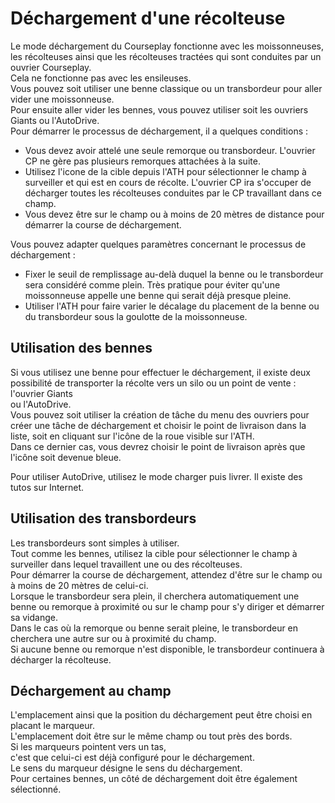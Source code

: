 # Déchargement d'une récolteuse  
Le mode déchargement du Courseplay fonctionne avec les moissonneuses, les récolteuses ainsi que les récolteuses tractées qui sont conduites par un ouvrier Courseplay.  
Cela ne fonctionne pas avec les ensileuses.  
Vous pouvez soit utiliser une benne classique ou un transbordeur pour aller vider une moissonneuse.  
Pour ensuite aller vider les bennes, vous pouvez utiliser soit les ouvriers Giants ou l'AutoDrive.  
Pour démarrer le processus de déchargement, il a quelques conditions :  
- Vous devez avoir attelé une seule remorque ou transbordeur. L'ouvrier CP ne gère pas plusieurs remorques attachées à la suite.  
- Utilisez l'icone de la cible depuis l'ATH pour sélectionner le champ à surveiller et qui est en cours de récolte. L'ouvrier CP ira s'occuper de décharger toutes les récolteuses conduites par le CP travaillant dans ce champ.  
- Vous devez être sur le champ ou à moins de 20 mètres de distance pour démarrer la course de déchargement.  
  
Vous pouvez adapter quelques paramètres concernant le processus de déchargement :  
- Fixer le seuil de remplissage au-delà duquel la benne ou le transbordeur sera considéré comme plein. Très pratique pour éviter qu'une moissonneuse appelle une benne qui serait déjà presque pleine.  
- Utiliser l'ATH pour faire varier le décalage du placement de la benne ou du transbordeur sous la goulotte de la moissonneuse.  
  



## Utilisation des bennes

  
Si vous utilisez une benne pour effectuer le déchargement, il existe deux possibilité de transporter la récolte vers un silo ou un point de vente : l'ouvrier Giants   
ou l'AutoDrive.   
Vous pouvez soit utiliser la création de tâche du menu des ouvriers pour créer une tâche de déchargement et choisir le point de livraison dans la liste, soit en cliquant sur l'icône de la roue visible sur l'ATH.  
Dans ce dernier cas, vous devrez choisir le point de livraison après que l'icône soit devenue bleue.  
  
Pour utiliser AutoDrive, utilisez le mode charger puis livrer. Il existe des tutos sur Internet.  



## Utilisation des transbordeurs

  
Les transbordeurs sont simples à utiliser.  
Tout comme les bennes, utilisez la cible pour sélectionner le champ à surveiller dans lequel travaillent une ou des récolteuses.  
Pour démarrer la course de déchargement, attendez d'être sur le champ ou à moins de 20 mètres de celui-ci.  
Lorsque le transbordeur sera plein, il cherchera automatiquement une benne ou remorque à proximité ou sur le champ pour s'y diriger et démarrer sa vidange.  
Dans le cas où la remorque ou benne serait pleine, le transbordeur en cherchera une autre sur ou à proximité du champ.  
Si aucune benne ou remorque n'est disponible, le transbordeur continuera à décharger la récolteuse.  



## Déchargement au champ

  
L'emplacement ainsi que la position du déchargement peut être choisi en placant le marqueur.  
L'emplacement doit être sur le même champ ou tout près des bords.  
Si les marqueurs pointent vers un tas,   
c'est que celui-ci est déjà configuré pour le déchargement.  
Le sens du marqueur désigne le sens du déchargement.  
Pour certaines bennes, un côté de déchargement doit être également sélectionné.  


